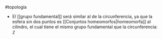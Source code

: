 #topología 

- El [[grupo fundamental]] será similar al de la circunferencia, ya que la esfera sin dos puntos es [[Conjuntos homeomorfos|homeomorfa]] al cilindro, el cual tiene el mismo grupo fundamental que la circunferencia: $\mathbb{Z}$